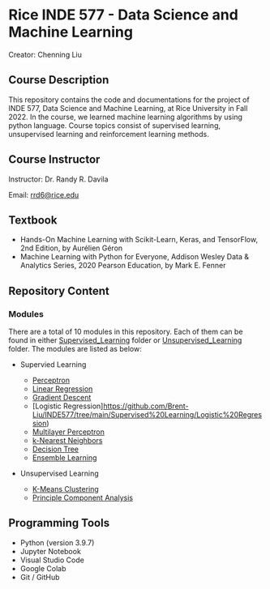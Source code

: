# Rice INDE 577 - Data Science and Machine Learning

Creator: Chenning Liu

## Course Description

This repository contains the code and documentations for the project of INDE 577, Data Science and Machine Learning, at Rice University in Fall 2022. In the course, we learned machine learning algorithms by using python language. Course topics consist of supervised learning, unsupervised learning and reinforcement learning methods.

## Course Instructor

Instructor: Dr. Randy R. Davila

Email: rrd6@rice.edu

## Textbook

- Hands-On Machine Learning with Scikit-Learn, Keras, and TensorFlow, 2nd Edition, by Aurélien Géron
- Machine Learning with Python for Everyone, Addison Wesley Data & Analytics Series, 2020 Pearson Education, by Mark E. Fenner

## Repository Content

### Modules

There are a total of 10 modules in this repository. Each of them can be found in either [Supervised_Learning](https://github.com/Brent-Liu/INDE577/tree/main/Supervised%20Learning) folder or [Unsupervised_Learning](https://github.com/Brent-Liu/INDE577/tree/main/Unsupervised%20Learning) folder. The modules are listed as below:

- Supervied Learning

  - [Perceptron](https://github.com/Brent-Liu/INDE577/tree/main/Supervised%20Learning/Perceptron)
  - [Linear Regression](https://github.com/Brent-Liu/INDE577/tree/main/Supervised%20Learning/Linear%20Regression)
  - [Gradient Descent](https://github.com/Brent-Liu/INDE577/tree/main/Supervised%20Learning/Gradient_Descent)
  - [Logistic Regression]https://github.com/Brent-Liu/INDE577/tree/main/Supervised%20Learning/Logistic%20Regression)
  - [Multilayer Perceptron](https://github.com/YulinLi98/RICE_INDE577_Repo/tree/main/Supervised_Learning/Multilayer_Perceptron)
  - [k-Nearest Neighbors](https://github.com/Brent-Liu/INDE577/tree/main/Supervised%20Learning/KNN)
  - [Decision Tree](https://github.com/Brent-Liu/INDE577/tree/main/Supervised%20Learning/Decesion%20Tree)
  - [Ensemble Learning](https://github.com/Brent-Liu/INDE577/tree/main/Supervised%20Learning/Bootstrapping)

- Unsupervised Learning
  - [K-Means Clustering](https://github.com/Brent-Liu/INDE577/tree/main/Unsupervised%20Learning/K-Means_Clustering)
  - [Principle Component Analysis](https://github.com/Brent-Liu/INDE577/tree/main/Unsupervised%20Learning/Principle_Component_Analysis)

## Programming Tools

- Python (version 3.9.7)
- Jupyter Notebook
- Visual Studio Code
- Google Colab
- Git / GitHub
